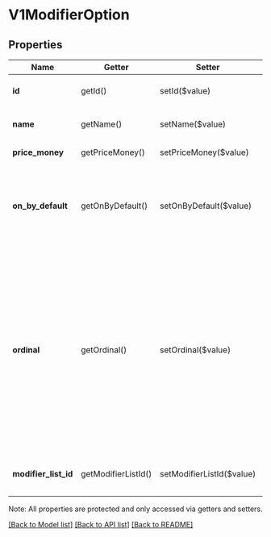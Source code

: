 # V1ModifierOption

## Properties
Name | Getter | Setter | Type | Description | Notes
------------ | ------------- | ------------- | ------------- | ------------- | -------------
**id** | getId() | setId($value) | **string** | The modifier option&#39;s unique ID. | [optional] 
**name** | getName() | setName($value) | **string** | The modifier option&#39;s name. | [optional] 
**price_money** | getPriceMoney() | setPriceMoney($value) | [**\SquareConnect\Model\V1Money**](V1Money.md) | The modifier option&#39;s price. | [optional] 
**on_by_default** | getOnByDefault() | setOnByDefault($value) | **bool** | If true, the modifier option is the default option in a modifier list for which selection_type is SINGLE. | [optional] 
**ordinal** | getOrdinal() | setOrdinal($value) | **int** | Indicates the modifier option&#39;s list position when displayed in Square Register and the merchant dashboard. If more than one modifier option in the same modifier list has the same ordinal value, those options are displayed in alphabetical order. | [optional] 
**modifier_list_id** | getModifierListId() | setModifierListId($value) | **string** | The ID of the modifier list the option belongs to. | [optional] 

Note: All properties are protected and only accessed via getters and setters.

[[Back to Model list]](../README.md#documentation-for-models) [[Back to API list]](../README.md#documentation-for-api-endpoints) [[Back to README]](../README.md)

